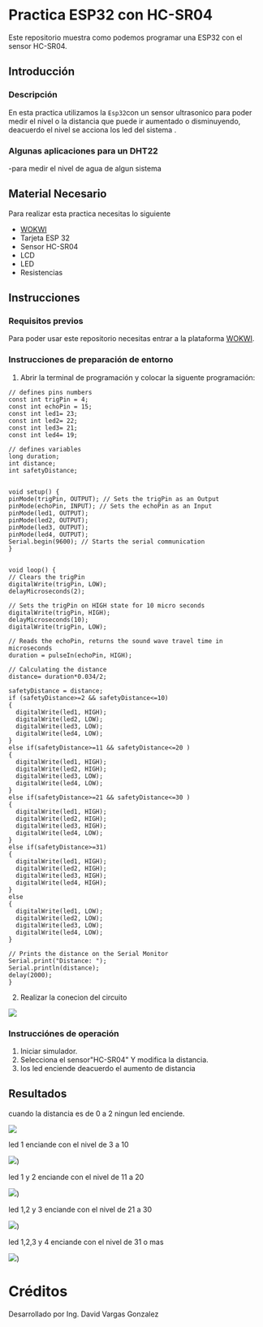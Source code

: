# Practica ESP32 con HC-SR04
Este repositorio muestra como podemos programar una ESP32 con el sensor HC-SR04.

## Introducción

### Descripción

En esta practica utilizamos la ```Esp32```con un sensor ultrasonico para poder medir el nivel o la distancia que puede ir aumentado o disminuyendo, deacuerdo el nivel se acciona los led del sistema .

### Algunas aplicaciones para un DHT22
-para medir el nivel de agua de algun sistema

## Material Necesario

Para realizar esta practica necesitas lo siguiente

- [WOKWI](https://https://wokwi.com/)
- Tarjeta ESP 32
- Sensor HC-SR04
- LCD
- LED
- Resistencias



## Instrucciones

### Requisitos previos

Para poder usar este repositorio necesitas entrar a la plataforma [WOKWI](https://https://wokwi.com/).


### Instrucciones de preparación de entorno 

1. Abrir la terminal de programación y colocar la siguente programación:

```
// defines pins numbers
const int trigPin = 4;
const int echoPin = 15;
const int led1= 23;
const int led2= 22;
const int led3= 21;
const int led4= 19;

// defines variables
long duration;
int distance;
int safetyDistance;


void setup() {
pinMode(trigPin, OUTPUT); // Sets the trigPin as an Output
pinMode(echoPin, INPUT); // Sets the echoPin as an Input
pinMode(led1, OUTPUT);
pinMode(led2, OUTPUT);
pinMode(led3, OUTPUT);
pinMode(led4, OUTPUT);
Serial.begin(9600); // Starts the serial communication
}


void loop() {
// Clears the trigPin
digitalWrite(trigPin, LOW);
delayMicroseconds(2);

// Sets the trigPin on HIGH state for 10 micro seconds
digitalWrite(trigPin, HIGH);
delayMicroseconds(10);
digitalWrite(trigPin, LOW);

// Reads the echoPin, returns the sound wave travel time in microseconds
duration = pulseIn(echoPin, HIGH);

// Calculating the distance
distance= duration*0.034/2;

safetyDistance = distance;
if (safetyDistance>=2 && safetyDistance<=10)
{
  digitalWrite(led1, HIGH);
  digitalWrite(led2, LOW);
  digitalWrite(led3, LOW);
  digitalWrite(led4, LOW);
}
else if(safetyDistance>=11 && safetyDistance<=20 ) 
{
  digitalWrite(led1, HIGH);
  digitalWrite(led2, HIGH);
  digitalWrite(led3, LOW);
  digitalWrite(led4, LOW);
}
else if(safetyDistance>=21 && safetyDistance<=30 ) 
{
  digitalWrite(led1, HIGH);
  digitalWrite(led2, HIGH);
  digitalWrite(led3, HIGH);
  digitalWrite(led4, LOW);
}
else if(safetyDistance>=31) 
{
  digitalWrite(led1, HIGH);
  digitalWrite(led2, HIGH);
  digitalWrite(led3, HIGH);
  digitalWrite(led4, HIGH);
}
else
{
  digitalWrite(led1, LOW);
  digitalWrite(led2, LOW);
  digitalWrite(led3, LOW);
  digitalWrite(led4, LOW);
}

// Prints the distance on the Serial Monitor
Serial.print("Distance: ");
Serial.println(distance);
delay(2000);
}
```
2. Realizar la conecion del circuito

![](https://github.com/DavidVar95/Practica_Nivel_de_agua/blob/main/Captura%20de%20pantalla%202023-06-10%2012.58.28.png?raw=true)


### Instrucciónes de operación

1. Iniciar simulador.
2. Selecciona el sensor"HC-SR04" Y modifica la distancia.
3. los led enciende deacuerdo el aumento de distancia 

## Resultados

cuando la distancia es de 0 a 2 ningun led enciende.

![](https://github.com/DavidVar95/Practica_Nivel_de_agua/blob/main/Captura%20de%20pantalla%202023-06-10%2013.06.29.png?raw=true)


led 1 enciande con el nivel de 3 a 10


![](https://github.com/DavidVar95/Practica_Nivel_de_agua/blob/main/Captura%20de%20pantalla%202023-06-10%2013.08.14.png?raw=true))

led 1 y 2 enciande con el nivel de 11 a 20

![](https://github.com/DavidVar95/Practica_Nivel_de_agua/blob/main/Captura%20de%20pantalla%202023-06-10%2013.10.56.png?raw=true))

led 1,2 y 3 enciande con el nivel de 21 a 30

![](https://github.com/DavidVar95/Practica_Nivel_de_agua/blob/main/Captura%20de%20pantalla%202023-06-10%2013.12.48.png?raw=true))

led 1,2,3 y 4 enciande con el nivel de 31 o mas

![](https://github.com/DavidVar95/Practica_Nivel_de_agua/blob/main/Captura%20de%20pantalla%202023-06-10%2013.15.24.png?raw=true))

# Créditos

Desarrollado por Ing. David Vargas Gonzalez

